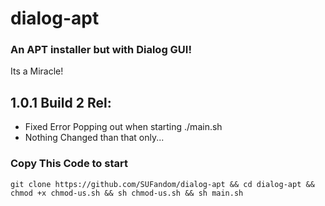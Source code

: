 # dialog-apt

### An APT installer but with Dialog GUI! 

Its a Miracle!

## 1.0.1 Build 2 Rel:

- Fixed Error Popping out when starting ./main.sh
- Nothing Changed than that only...

### Copy This Code to start

```
git clone https://github.com/SUFandom/dialog-apt && cd dialog-apt && chmod +x chmod-us.sh && sh chmod-us.sh && sh main.sh
```

